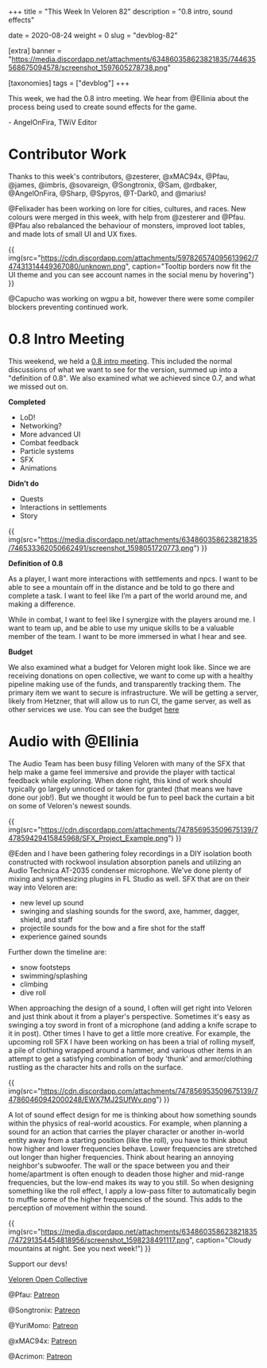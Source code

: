 +++
title = "This Week In Veloren 82"
description = "0.8 intro, sound effects"

date = 2020-08-24
weight = 0
slug = "devblog-82"

[extra]
banner = "https://media.discordapp.net/attachments/634860358623821835/744635568675094578/screenshot_1597605278738.png"

[taxonomies]
tags = ["devblog"]
+++

This week, we had the 0.8 intro meeting. We hear from @Ellinia about the process
being used to create sound effects for the game.

\- AngelOnFira, TWiV Editor

# Contributor Work

Thanks to this week's contributors, @zesterer, @xMAC94x, @Pfau, @james, @imbris,
@sovareign, @Songtronix, @Sam, @rdbaker, @AngelOnFira, @Sharp, @Spyros,
@T-Dark0, and @marius!

@Felixader has been working on lore for cities, cultures, and races. New colours
were merged in this week, with help from @zesterer and @Pfau. @Pfau also
rebalanced the behaviour of monsters, improved loot tables, and made lots of
small UI and UX fixes.

{{
  img(src="https://cdn.discordapp.com/attachments/597826574095613962/747431314449367080/unknown.png",
  caption="Tooltip borders now fit the UI theme and you can see account names in
  the social menu by hovering")
}}

@Capucho was working on wgpu a bit, however there were some compiler blockers
preventing continued work.

# 0.8 Intro Meeting

This weekend, we held a [0.8 intro
meeting](https://docs.google.com/document/d/187xtMIXdOl43lUprSIad09FNmAs4kSIVfbjwtGdG0NY/edit?usp=sharing).
This included the normal discussions of what we want to see for the version,
summed up into a "definition of 0.8". We also examined what we achieved since
0.7, and what we missed out on.

**Completed**

- LoD!
- Networking?
- More advanced UI
- Combat feedback
- Particle systems
- SFX
- Animations

**Didn’t do**

- Quests
- Interactions in settlements
- Story

{{
  img(src="https://media.discordapp.net/attachments/634860358623821835/746533362050662491/screenshot_1598051720773.png")
}}

**Definition of 0.8**

As a player, I want more interactions with settlements and npcs. I want to be
able to see a mountain off in the distance and be told to go there and complete
a task. I want to feel like I’m a part of the world around me, and making a
difference.

While in combat, I want to feel like I synergize with the players around me. I
want to team up, and be able to use my unique skills to be a valuable member of
the team. I want to be more immersed in what I hear and see.

**Budget**

We also examined what a budget for Veloren might look like. Since we are
receiving donations on open collective, we want to come up with a healthy
pipeline making use of the funds, and transparently tracking them. The primary
item we want to secure is infrastructure. We will be getting a server, likely
from Hetzner, that will allow us to run CI, the game server, as well as other
services we use. You can see the budget
[here](https://docs.google.com/spreadsheets/d/1E9Kf2BNkrxw8g4PnoujOaOPxk0T80qlQ3o1caBc1Qg8/edit?usp=sharing)


# Audio with @Ellinia

The Audio Team has been busy filling Veloren with many of the SFX that help make
a game feel immersive and provide the player with tactical feedback while
exploring. When done right, this kind of work should typically go largely
unnoticed or taken for granted (that means we have done our job!). But we
thought it would be fun to peel back the curtain a bit on some of Veloren's
newest sounds.

{{
  img(src="https://cdn.discordapp.com/attachments/747856953509675139/747859429415845968/SFX_Project_Example.png")
}}

@Eden and I have been gathering foley recordings in a DIY isolation booth
constructed with rockwool insulation absorption panels and utilizing an Audio
Technica AT-2035 condenser microphone. We've done plenty of mixing and
synthesizing plugins in FL Studio as well. SFX that are on their way into
Veloren are:

- new level up sound
- swinging and slashing sounds for the sword, axe, hammer, dagger, shield, and
  staff
- projectile sounds for the bow and a fire shot for the staff
- experience gained sounds

Further down the timeline are:

- snow footsteps
- swimming/splashing
- climbing
- dive roll

When approaching the design of a sound, I often will get right into Veloren and
just think about it from a player's perspective. Sometimes it's easy as swinging
a toy sword in front of a microphone (and adding a knife scrape to it in post).
Other times I have to get a little more creative. For example, the upcoming roll
SFX I have been working on has been a trial of rolling myself, a pile of
clothing wrapped around a hammer, and various other items in an attempt to get a
satisfying combination of body 'thunk' and armor/clothing rustling as the
character hits and rolls on the surface.

{{
  img(src="https://cdn.discordapp.com/attachments/747856953509675139/747860460942000248/EWX7MJ2SUfWv.png")
}}

A lot of sound effect design for me is thinking about how something sounds
within the physics of real-world acoustics. For example, when planning a sound
for an action that carries the player character or another in-world entity away
from a starting position (like the roll), you have to think about how higher and
lower frequencies behave. Lower frequencies are stretched out longer than higher
frequencies. Think about hearing an annoying neighbor's subwoofer. The wall or
the space between you and their home/apartment is often enough to deaden those
higher and mid-range frequencies, but the low-end makes its way to you still. So
when designing something like the roll effect, I apply a low-pass filter to
automatically begin to muffle some of the higher frequencies of the sound. This
adds to the perception of movement within the sound.

{{
  img(src="https://media.discordapp.net/attachments/634860358623821835/747291354454818956/screenshot_1598238491117.png",
  caption="Cloudy mountains at night. See you next week!")
}}

Support our devs!

[Veloren Open Collective](https://opencollective.com/veloren)

@Pfau: [Patreon](https://www.patreon.com/pfau)

@Songtronix: [Patreon](https://www.patreon.com/songtronix)

@YuriMomo: [Patreon](https://www.patreon.com/YuriMomo)

@xMAC94x: [Patreon](https://www.patreon.com/xmac94x)

@Acrimon: [Patreon](https://www.patreon.com/acrimon)
